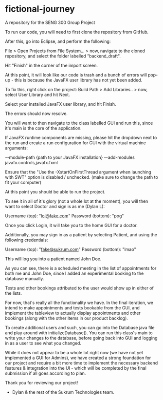 # fictional-journey
A repository for the SENG 300 Group Project

To run our code, you will need to first clone the repository from GitHub. 

After this, go into Eclipse, and perform the following:

File > Open Projects from File System... > now, navigate to the cloned repository, and select the folder labelled "backend_draft".

Hit "Finish" in the corner of the import screen. 

At this point, it will look like our code is trash and a bunch of errors will pop-up - this is because the JavaFX user library has not yet been added.

To fix this, right click on the project: Build Path > Add Libraries.. > now, select User Library and hit Next. 

Select your installed JavaFX user library, and hit Finish. 

The errors should now resolve. 

You will want to then navigate to the class labelled GUI and run this, since it's main is the core of the application. 

If JavaFX runtime components are missing, please hit the dropdown next to the run and create a run configuration for GUI with the virtual machine arguments:

--module-path {path to your JavaFX installation} --add-modules javafx.controls,javafx.fxml

Ensure that the "Use the -XstartOnFirstThread argument when launching with SWT" option is disabled / unchecked.
(make sure to change the path to fit your computer)

At this point you should be able to run the project.

To see it in all of it's glory (not a whole lot at the moment), you will then want to select Doctor and sign is as me (Dylan L):

Username (top): "lol@fake.com"
Password (bottom): "pog"

Once you click Login, it will take you to the home GUI for a doctor. 

Additionally, you may sign in as a patient by selecting Patient, and using the following credentials:

Username (top): "fake@sukrum.com"
Password (bottom): "lmao"

This will log you into a patient named John Doe.

As you can see, there is a scheduled meeting in the list of appointments for both me and John Doe, since I added an experimental booking to the database manually. 

Tests and other bookings attributed to the user would show up in either of the lists. 

For now, that's really all the functionality we have. In the final iteration, we intend to make appointments and tests bookable from the GUI, and implement the tableview to actually display appointments and other bookings (along with the other items in our product backlog). 

To create additional users and such, you can go into the Database java file and play around with initializeDatabase(). You can run this class's main to write your changes to the database, before going back into GUI and logging in as a user to see what you changed.

While it does not appear to be a whole lot right now (we have not yet implemented a GUI for Admins), we have created a strong foundation for our project and require a bit more time to implement the necessary backend features & integration into the UI - which will be completed by the final submission if all goes according to plan.

Thank you for reviewing our project! 

- Dylan & the rest of the Sukrum Technologies team.
